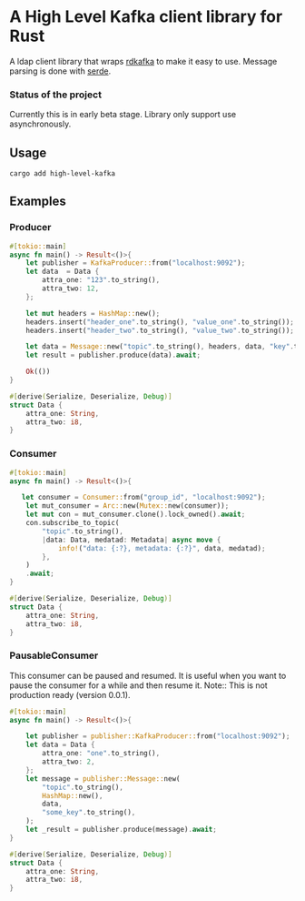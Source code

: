 # A High Level Kafka client library for Rust

A ldap client library that wraps [rdkafka](https://github.com/fede1024/rust-rdkafka) to make it easy to use. 
Message parsing is done with [serde](https://github.com/serde-rs/serde).

### Status of the project
Currently this is in early beta stage. Library only support use asynchronously. 


## Usage
```
cargo add high-level-kafka
```


## Examples

### Producer
```rust
#[tokio::main]
async fn main() -> Result<()>{
    let publisher = KafkaProducer::from("localhost:9092");
    let data  = Data {
        attra_one: "123".to_string(),
        attra_two: 12,
    };

    let mut headers = HashMap::new();
    headers.insert("header_one".to_string(), "value_one".to_string());
    headers.insert("header_two".to_string(), "value_two".to_string());

    let data = Message::new("topic".to_string(), headers, data, "key".to_string());
    let result = publisher.produce(data).await;

    Ok(())
}

#[derive(Serialize, Deserialize, Debug)]
struct Data {
    attra_one: String,
    attra_two: i8,
}
```

### Consumer
```rust
#[tokio::main]
async fn main() -> Result<()>{

   let consumer = Consumer::from("group_id", "localhost:9092");
    let mut_consumer = Arc::new(Mutex::new(consumer));
    let mut con = mut_consumer.clone().lock_owned().await;
    con.subscribe_to_topic(
        "topic".to_string(),
        |data: Data, medatad: Metadata| async move {
            info!("data: {:?}, metadata: {:?}", data, medatad);
        },
    )
    .await;
}

#[derive(Serialize, Deserialize, Debug)]
struct Data {
    attra_one: String,
    attra_two: i8,
}
```

### PausableConsumer

This consumer can be paused and resumed. It is useful when you want to pause the consumer for a while and then resume it.
Note:: This is not production ready (version 0.0.1).
```rust
#[tokio::main]
async fn main() -> Result<()>{

    let publisher = publisher::KafkaProducer::from("localhost:9092");
    let data = Data {
        attra_one: "one".to_string(),
        attra_two: 2,
    };
    let message = publisher::Message::new(
        "topic".to_string(),
        HashMap::new(),
        data,
        "some_key".to_string(),
    );
    let _result = publisher.produce(message).await;
}

#[derive(Serialize, Deserialize, Debug)]
struct Data {
    attra_one: String,
    attra_two: i8,
}
```